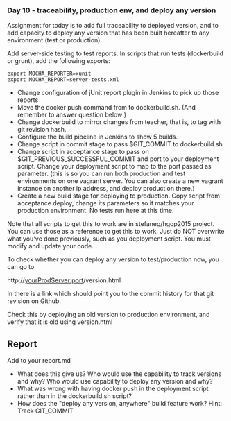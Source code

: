 ### Day 10 - traceability, production env, and deploy any version

Assignment for today is to add full traceability to deployed version, and to add capacity to 
deploy any version that has been built hereafter to any environment (test or production). 
  
Add server-side testing to test reports. In scripts that run tests (dockerbuild or grunt), 
add the following exports:

``` 
export MOCHA_REPORTER=xunit
export MOCHA_REPORT=server-tests.xml

``` 

- Change configuration of jUnit report plugin in Jenkins to pick up those reports
- Move the docker push command from to dockerbuild.sh. (And remember to answer question below )
- Change dockerbuild to mirror changes from teacher, that is, to tag with git revision hash.
- Configure the build pipeline in Jenkins to show 5 builds. 
- Change script in commit stage to pass $GIT_COMMIT to dockerbuild.sh
- Change script in acceptance stage to pass on $GIT_PREVIOUS_SUCCESSFUL_COMMIT and port to your deployment
 script. Change your deployment script to map to the  port passed as parameter. (this is so you can run both production
 and test environments on one vagrant server. You can also create a new vagrant instance on another
 ip address, and deploy production there.)
- Create a new build stage for deploying to production. Copy script from acceptance deploy, change
its parameters so it matches your production environment. No tests run here at this time.

Note that all scripts to get this to work are in stefaneg/hgop2015 project. You can use those as a reference
to get this to work. Just do NOT overwrite what you've done previously, such as you deployment script.
You must modify and update your code.

To check whether you can deploy any version to test/production now, you can go to

http://<yourProdServer:port>/version.html

In there is a link which should point you to the commit history for that git revision on Github.

Check this by deploying an old version to production environment, and verify that it is old using
version.html

## Report 

Add to your report.md 
- What does this give us? Who would use the capability to track versions and why? Who would use capability
to deploy any version and why?
- What was wrong with having docker push in the deployment script rather than in the dockerbuild.sh 
 script?
- How does the "deploy any version, anywhere" build feature work? Hint: Track GIT_COMMIT
